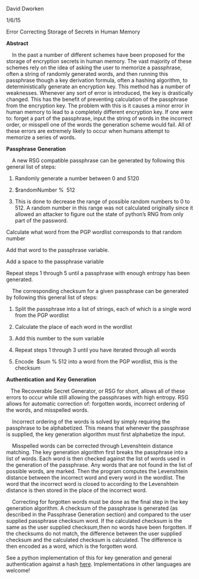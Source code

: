 <!-- 
.. title: Recoverable Secret Generator
.. slug: Recoverable Secret Generator
.. date: 2015-01-06 10:53:05 UTC-05:00
.. tags: 
.. category: 
.. link: 
.. description: 
.. type: text
-->

David Dworken

1/6/15

Error Correcting Storage of Secrets in Human Memory

**Abstract**

&nbsp; &nbsp; In the past a number of different schemes have been proposed for the storage of encryption secrets in human memory. The vast majority of these schemes rely on the idea of asking the user to memorize a passphrase, often a string of randomly generated words, and then running this passphrase though a key derivation formula, often a hashing algorithm, to deterministically generate an encryption key. This method has a number of weaknesses. Whenever any sort of error is introduced, the key is drastically changed. This has the benefit of preventing calculation of the passphrase from the encryption key. The problem with this is it causes a minor error in human memory to lead to a completely different encryption key. If one were to: forget a part of the passphrase, input the string of words in the incorrect order, or misspell one of the words the generation scheme would fail. All of these errors are extremely likely to occur when humans attempt to memorize a series of words.

**Passphrase** **Generation**

&nbsp; &nbsp; A new RSG compatible passphrase can be generated by following this general list of steps:

1.  Randomly generate a number between 0 and 5120

2.  $randomNumber % &nbsp;512

3.  This is done to decrease the range of possible random numbers to 0 to 512. A random number in this range was not calculated originally since it allowed an attacker to figure out the state of python’s RNG from only part of the password.

Calculate what word from the PGP wordlist corresponds to that random number

Add that word to the passphrase variable. 

Add a space to the passphrase variable

Repeat steps 1 through 5 until a passphrase with enough entropy has been generated. 

&nbsp; &nbsp; The corresponding checksum for a given passphrase can be generated by following this general list of steps:

1.  Split the passphrase into a list of strings, each of which is a single word from the PGP wordlist

2.  Calculate the place of each word in the wordlist

3.  Add this number to the sum variable

4.  Repeat steps 1 through 3 until you have iterated through all words

5.  Encode &nbsp;$sum % 512 into a word from the PGP wordlist, this is the checksum

**Authentication** **and** **Key** **Generation**

&nbsp; &nbsp;The Recoverable Secret Generator, or RSG for short, allows all of these errors to occur while still allowing the passphrases with high entropy. RSG allows for automatic correction of: forgotten words, incorrect ordering of the words, and misspelled words.

&nbsp; &nbsp; Incorrect ordering of the words is solved by simply requiring the passphrase to be alphabetized. This means that whenever the passphrase is supplied, the key generation algorithm must first alphabetize the input. 

&nbsp; &nbsp; Misspelled words can be corrected through Levenshtein distance matching. The key generation algorithm first breaks the passphrase into a list of words. Each word is then checked against the list of words used in the generation of the passphrase. Any words that are not found in the list of possible words, are marked. Then the program computes the Levenshtein distance between the incorrect word and every word in the wordlist. The word that the incorrect word is closed to according to the Levenshtein distance is then stored in the place of the incorrect word. 

&nbsp; &nbsp; Correcting for forgotten words must be done as the final step in the key generation algorithm. A checksum of the passphrase is generated (as described in the Passphrase Generation section) and compared to the user supplied passphrase checksum word. If the calculated checksum is the same as the user supplied checksum,then no words have been forgotten. If the checksums do not match, the difference between the user supplied checksum and the calculated checksum is calculated. The difference is then encoded as a word, which is the forgotten word.

See a python implementation of this for key generation and general authentication against a hash [here](https://github.com/ddworken/recoverableSecretGenerator). Implementations in other languages are welcome!&nbsp;
